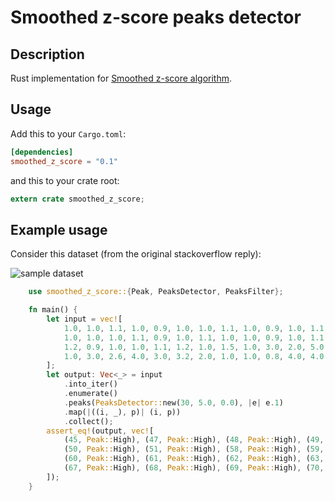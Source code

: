# Smoothed z-score peaks detector

## Description

Rust implementation for [Smoothed z-score algorithm](https://stackoverflow.com/questions/22583391/peak-recognition-in-realtime-timeseries-data/22640362#22640362).

## Usage

Add this to your `Cargo.toml`:

```toml
[dependencies]
smoothed_z_score = "0.1"
```

and this to your crate root:

```rust
extern crate smoothed_z_score;
```

## Example usage

Consider this dataset (from the original stackoverflow reply):

![sample dataset](https://i.stack.imgur.com/KdpF7.jpg)

```rust
    use smoothed_z_score::{Peak, PeaksDetector, PeaksFilter};

    fn main() {
        let input = vec![
            1.0, 1.0, 1.1, 1.0, 0.9, 1.0, 1.0, 1.1, 1.0, 0.9, 1.0, 1.1, 1.0, 1.0, 0.9, 1.0, 1.0, 1.1, 1.0,
            1.0, 1.0, 1.0, 1.1, 0.9, 1.0, 1.1, 1.0, 1.0, 0.9, 1.0, 1.1, 1.0, 1.0, 1.1, 1.0, 0.8, 0.9, 1.0,
            1.2, 0.9, 1.0, 1.0, 1.1, 1.2, 1.0, 1.5, 1.0, 3.0, 2.0, 5.0, 3.0, 2.0, 1.0, 1.0, 1.0, 0.9, 1.0,
            1.0, 3.0, 2.6, 4.0, 3.0, 3.2, 2.0, 1.0, 1.0, 0.8, 4.0, 4.0, 2.0, 2.5, 1.0, 1.0, 1.0
        ];
        let output: Vec<_> = input
            .into_iter()
            .enumerate()
            .peaks(PeaksDetector::new(30, 5.0, 0.0), |e| e.1)
            .map(|((i, _), p)| (i, p))
            .collect();
        assert_eq!(output, vec![
            (45, Peak::High), (47, Peak::High), (48, Peak::High), (49, Peak::High),
            (50, Peak::High), (51, Peak::High), (58, Peak::High), (59, Peak::High),
            (60, Peak::High), (61, Peak::High), (62, Peak::High), (63, Peak::High),
            (67, Peak::High), (68, Peak::High), (69, Peak::High), (70, Peak::High),
        ]);
    }
```

